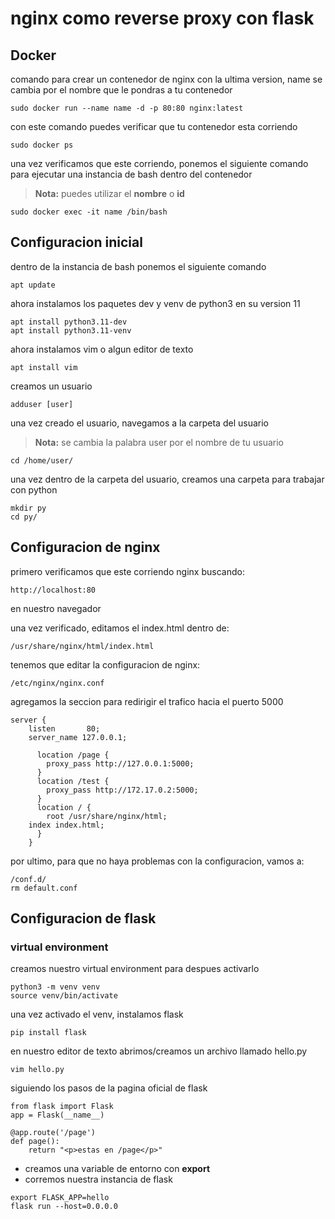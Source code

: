 # nginx como reverse proxy con flask

## Docker

comando para crear un contenedor de nginx con la ultima version, name se cambia por el nombre que le pondras a tu contenedor
```
sudo docker run --name name -d -p 80:80 nginx:latest
```

con este comando puedes verificar que tu contenedor esta corriendo
```
sudo docker ps
```

una vez verificamos que este corriendo, ponemos el siguiente comando para ejecutar una instancia de bash dentro del contenedor
> **Nota:** puedes utilizar el **nombre** o **id**  
```
sudo docker exec -it name /bin/bash
```

## Configuracion inicial

dentro de la instancia de bash ponemos el siguiente comando
```
apt update
```

ahora instalamos los paquetes dev y venv de python3 en su version 11
```
apt install python3.11-dev
apt install python3.11-venv
```

ahora instalamos vim o algun editor de texto
```
apt install vim
```
creamos un usuario
```
adduser [user]
```
una vez creado el usuario, navegamos a la carpeta del usuario
> **Nota:** se cambia la palabra user por el nombre de tu usuario
```
cd /home/user/
```

una vez dentro de la carpeta del usuario, creamos una carpeta para trabajar con python
```
mkdir py
cd py/
```

## Configuracion de nginx

primero verificamos que este corriendo nginx buscando:
```
http://localhost:80
```
en nuestro navegador

una vez verificado, editamos el index.html dentro de:
```
/usr/share/nginx/html/index.html
```

tenemos que editar la configuracion de nginx:
```
/etc/nginx/nginx.conf
```
agregamos la seccion para redirigir el trafico hacia el puerto 5000
```
server {
    listen       80;
    server_name 127.0.0.1;

      location /page {
    	proxy_pass http://127.0.0.1:5000;
      }
      location /test {
      	proxy_pass http://172.17.0.2:5000;
      }
      location / {
      	root /usr/share/nginx/html;
	index index.html;
      }
    }
```

por ultimo, para que no haya problemas con la configuracion, vamos a:
```
/conf.d/
rm default.conf
```

## Configuracion de flask

### virtual environment

creamos nuestro virtual environment para despues activarlo
```
python3 -m venv venv
source venv/bin/activate
```

una vez activado el venv, instalamos flask
```
pip install flask
```

en nuestro editor de texto abrimos/creamos un archivo llamado hello.py
```
vim hello.py
```

siguiendo los pasos de la pagina oficial de flask

```
from flask import Flask
app = Flask(__name__)

@app.route('/page')
def page():
    return "<p>estas en /page</p>"
```

- creamos una variable de entorno con **export**
- corremos nuestra instancia de flask
```
export FLASK_APP=hello
flask run --host=0.0.0.0
```
